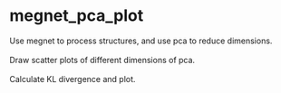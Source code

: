 # megnet_pca_plot
Use megnet to process structures, and use pca to reduce dimensions. <br><br>
Draw scatter plots of different dimensions of pca. <br><br>
Calculate KL divergence and plot.
